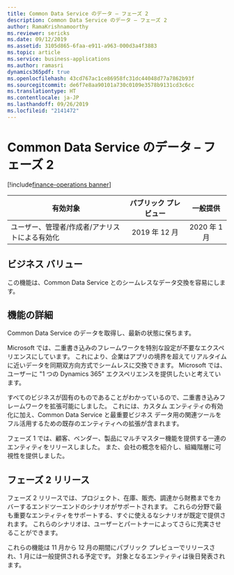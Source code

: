 ```yaml
---
title: Common Data Service のデータ – フェーズ 2
description: Common Data Service のデータ – フェーズ 2
author: RamaKrishnamoorthy
ms.reviewer: sericks
ms.date: 09/12/2019
ms.assetid: 3105d865-6faa-e911-a963-000d3a4f3883
ms.topic: article
ms.service: business-applications
ms.author: ramasri
dynamics365pdf: true
ms.openlocfilehash: 43cd767ac1ce86958fc31dc44048d77a7862b93f
ms.sourcegitcommit: de6f7e8aa90101a730c0109e3578b9131cd3c6cc
ms.translationtype: HT
ms.contentlocale: ja-JP
ms.lasthandoff: 09/26/2019
ms.locfileid: "2141472"
---
```

# <a name="data-in-common-data-service--phase-2"></a>Common Data Service のデータ – フェーズ 2
[!include[finance-operations banner](../includes/finance-operations.md)]

| 有効対象    |  パブリック プレビュー | 一般提供 | 
| ---------- | :----------: |:----------: |
|ユーザー、管理者/作成者/アナリストによる有効化|2019 年 12 月| 2020 年 1 月|


## <a name="business-value"></a>ビジネス バリュー
<!-- bv start -->
この機能は、Common Data Service とのシームレスなデータ交換を容易にします。
<!-- bv end -->



## <a name="feature-details"></a>機能の詳細
<!--feature detail start -->
Common Data Service のデータを取得し、最新の状態に保ちます。 

Microsoft では、二重書き込みのフレームワークを特別な設定が不要なエクスペリエンスにしています。 これにより、企業はアプリの境界を超えてリアルタイムに近いデータを同期双方向方式でシームレスに交換できます。 Microsoft では、ユーザーに "1 つの Dynamics 365" エクスペリエンスを提供したいと考えています。 

すべてのビジネスが固有のものであることがわかっているので、二重書き込みフレームワークを拡張可能にしました。 これには、カスタム エンティティの有効化に加え、Common Data Service と最重要ビジネス データ用の関連ツールをフル活用するための既存のエンティティへの拡張が含まれます。

フェーズ 1 では、顧客、ベンダー、製品にマルチマスター機能を提供する一連のエンティティをリリースしました。 また、会社の概念を紹介し、組織階層に可視性を提供しました。

## <a name="phase-2-release"></a>フェーズ 2 リリース
フェーズ 2 リリースでは、プロジェクト、在庫、販売、調達から財務までをカバーするエンドツーエンドのシナリオがサポートされます。 これらの分野で最も重要なエンティティをサポートする、すぐに使えるなシナリオが既定で提供されます。 これらのシナリオは、ユーザーとパートナーによってさらに充実させることができます。 

これらの機能は 11 月から 12 月の期間にパブリック プレビューでリリースされ、1 月には一般提供される予定です。 対象となるエンティティは後日発表されます。
<!--feature detail end -->












